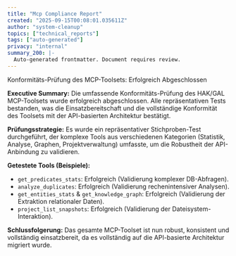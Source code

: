 ```yaml
---
title: "Mcp Compliance Report"
created: "2025-09-15T00:08:01.035611Z"
author: "system-cleanup"
topics: ["technical_reports"]
tags: ["auto-generated"]
privacy: "internal"
summary_200: |-
  Auto-generated frontmatter. Document requires review.
---
```


Konformitäts-Prüfung des MCP-Toolsets: Erfolgreich Abgeschlossen

**Executive Summary:** Die umfassende Konformitäts-Prüfung des HAK/GAL MCP-Toolsets wurde erfolgreich abgeschlossen. Alle repräsentativen Tests bestanden, was die Einsatzbereitschaft und die vollständige Konformität des Toolsets mit der API-basierten Architektur bestätigt.

**Prüfungsstrategie:** Es wurde ein repräsentativer Stichproben-Test durchgeführt, der komplexe Tools aus verschiedenen Kategorien (Statistik, Analyse, Graphen, Projektverwaltung) umfasste, um die Robustheit der API-Anbindung zu validieren.

**Getestete Tools (Beispiele):**
*   `get_predicates_stats`: Erfolgreich (Validierung komplexer DB-Abfragen).
*   `analyze_duplicates`: Erfolgreich (Validierung rechenintensiver Analysen).
*   `get_entities_stats` & `get_knowledge_graph`: Erfolgreich (Validierung der Extraktion relationaler Daten).
*   `project_list_snapshots`: Erfolgreich (Validierung der Dateisystem-Interaktion).

**Schlussfolgerung:** Das gesamte MCP-Toolset ist nun robust, konsistent und vollständig einsatzbereit, da es vollständig auf die API-basierte Architektur migriert wurde.
